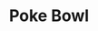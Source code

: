 ---
layout: place
title: "Poke Bowl"
permalink: /north-dakota/fargo/poke-bowl.html
stateAbbr: ND
stateName: North Dakota
cityName: Fargo
place_id: ChIJm2_PV__JyFIRDC7kVlT-Sno
photos:
  - name: >-
      places/ChIJm2_PV__JyFIRDC7kVlT-Sno/photos/AeeoHcJ5HmG_x1I5jA0iEeUor9vVHt8i-Q7RFn5chDr8NEELW1mGWVtTLl3hK-BRsO6yzCBSOMiJ_9pi3e9pK6joXVb3djznxtPXi1f6AugI9ISd0Smq2_BCEGW3mD5X-f2rfQrXa7_7QEaw_da-qEs32H3C_6RE2fvaostLsi4KpT010shzJjjqcR8taxfqpIVs7UR1E8QnyCuatHZI7KQwqtmiRuLu8aDrws4PpiHyUVmAaQv3FApwhIVX20d6QETiEPkmP1fzvr6BIPQ_fE3_g_ZqlwTf3Kw59w1S94PXsxSZL01EK5JbzCIy9rHyzEmaOMFLEiAQrBBgRoGVjCClnSApFBGNk7EANUhle69Ecz5s8ZzBrpgPpkOROQSxFm_BE5vsVOmCW-VoCA82jAskEV6FG78-ERIr1FtrhnY4viE
    widthPx: 4800
    heightPx: 3600
    authorAttributions:
      - displayName: Xinyun Zhu
        uri: https://maps.google.com/maps/contrib/111241321738299057652
        photoUri: >-
          https://lh3.googleusercontent.com/a-/ALV-UjWGoaJDVFr3FpYrMK_U2_zpPytX7Z45S2YS3zQ26hEIWJRtqmz0=s100-p-k-no-mo
    flagContentUri: >-
      https://www.google.com/local/imagery/report/?cb_client=maps_api_places.places_api&image_key=!1e10!2sCIHM0ogKEICAgIDb3NKYOg&hl=en-US
    googleMapsUri: >-
      https://www.google.com/maps/place//data=!3m4!1e2!3m2!1sCIHM0ogKEICAgIDb3NKYOg!2e10!4m2!3m1!1s0x52c8c9ff57cf6f9b:0x7a4afe5456e42e0c
  - name: >-
      places/ChIJm2_PV__JyFIRDC7kVlT-Sno/photos/AeeoHcKnwET2ddeGvIUQcVJUEMNL_-egFXLcZXLhEjYSq3kaRcENFXLlY9i4ZZqBpISW76zocZa7wXpmYd9EwJzE1D76zPSFDcxaLzkl6TYvEEUcz1T_DKIsfEct-TVH12ck8IEhKJ3drhm1gkYv-CcknYZE6J72NCxxlzdaMPcus9G9WLutqK6cr2UatD4S6UOmvmyVNU0sdkFk_kFAPhEbJ3pPd-9UH4trtOTpTZ70lzJ9vbJFXJUSZPL6Dk7EozPjLpLtwSU1ESKZZx-SHgvIEyYpk7Q-QXmdUpE-bbvqZ5iX7IokBtDxRPZL-h-ipRlfBJflw2jxQWss2j4iWzEWaR4i4ucj_RLmyYrTsc3xxBpKOv8Q0tAnmvDMVK37sQE4rwv2jueA-IJo2_EogNAaRgvjzmqAYtyKQ-Y-YSIRJR8p2Q
    widthPx: 3024
    heightPx: 4032
    authorAttributions:
      - displayName: Aya
        uri: https://maps.google.com/maps/contrib/110741853791200487780
        photoUri: >-
          https://lh3.googleusercontent.com/a-/ALV-UjX9ODwiCf-4ZEPdIwfkWQMAjYZhYrDz6OeTv3hxMrDeaDGNt7e7=s100-p-k-no-mo
    flagContentUri: >-
      https://www.google.com/local/imagery/report/?cb_client=maps_api_places.places_api&image_key=!1e10!2sCIHM0ogKEICAgICc6I6jIQ&hl=en-US
    googleMapsUri: >-
      https://www.google.com/maps/place//data=!3m4!1e2!3m2!1sCIHM0ogKEICAgICc6I6jIQ!2e10!4m2!3m1!1s0x52c8c9ff57cf6f9b:0x7a4afe5456e42e0c
  - name: >-
      places/ChIJm2_PV__JyFIRDC7kVlT-Sno/photos/AeeoHcLwlsawEUP5pEasgJLklSR7_r6SKiysSyzjXDQmeGWaG60G_FBLLvvbZ5PvxFzl_ARKlGj7XUTNGcRE44wUwEKlxlAcpJpwizjegI7iBVeQ950RVLm4nRVaYtC27_k5m3u-2ShbrF2Yjb0pRr3ByX8NPFCClc7LxRl54OQUjFKu3gfgJJ2-r3Sh5LXlOLXicRcpSRkKNc0y8v7rkKqOMz5i7lrOO6Ekim-qTLaq2HioT1wK6SHAlGKnw2ijJ5iXOSK6f-BYKga9OPA8C0J9-UnxGmBWKz27ovyJ5vzNQimEMMaf7ETodcxv1wM40rg60RvZUqDK9DkJOD-y21q1ltvWcZaa9gx24EpL_kkS8otrTvB9sCnZ7aBd76wlJMd-RYcqqFNH1DD53IfsTjNPNJ6osq6r2RGJ30nP1dbS209cyw
    widthPx: 3024
    heightPx: 4032
    authorAttributions:
      - displayName: VaderGold
        uri: https://maps.google.com/maps/contrib/106148682687970520484
        photoUri: >-
          https://lh3.googleusercontent.com/a-/ALV-UjV15Vp0PUEZe7yaVm3NaGgksg5i19oc8Pu7z6Nx_O3Kba1j3R62=s100-p-k-no-mo
    flagContentUri: >-
      https://www.google.com/local/imagery/report/?cb_client=maps_api_places.places_api&image_key=!1e10!2sCIHM0ogKEICAgICqiNSvYw&hl=en-US
    googleMapsUri: >-
      https://www.google.com/maps/place//data=!3m4!1e2!3m2!1sCIHM0ogKEICAgICqiNSvYw!2e10!4m2!3m1!1s0x52c8c9ff57cf6f9b:0x7a4afe5456e42e0c
  - name: >-
      places/ChIJm2_PV__JyFIRDC7kVlT-Sno/photos/AeeoHcIw5VxtcNMhKwvSELfbWHB3PqLY78BmIumsXAtfAOv7KDMgBPb-Cspzp0pTypZkN-sFJ68vuS8yDO-9aj7pyQqVJexquliRz94jxblee-cAcrBYsVkmGDDhpkgK6_y22UsfDvImG4nYUONO2_jQ9tdc7I_pkuiMLpKpII4mCPdm4rg_ZgdyWGE7-SalwZ-SHCGQ-QS-05vcfvpG24sia_UmL6hIMlrAJ0uMsQoP4l-MsuSX2I4UsCqSJiGUp5fjJHFe1lfCj9gOToNwqUM8h9qFfg1DJB2M3nFEENFHh0vG_usKscDils9nL_xuXWMyUv5atW2VdrjPwd9piNaCXY7sEqllP1jtZOIzL4l9nIkGkXBD5kiVTPviDGnD-ZysT2PiiQSuR3ynLz3HK6luY8NafoYc3moXZcttAeo49NMdUQ
    widthPx: 4032
    heightPx: 3024
    authorAttributions:
      - displayName: Vanhicular Pickle
        uri: https://maps.google.com/maps/contrib/116472919019511166349
        photoUri: >-
          https://lh3.googleusercontent.com/a-/ALV-UjVP8PzgxzZI4GnRawanCH04U8FarSQWsAj-gDZBM571Pzoafc0=s100-p-k-no-mo
    flagContentUri: >-
      https://www.google.com/local/imagery/report/?cb_client=maps_api_places.places_api&image_key=!1e10!2sCIHM0ogKEICAgICupJ_ETw&hl=en-US
    googleMapsUri: >-
      https://www.google.com/maps/place//data=!3m4!1e2!3m2!1sCIHM0ogKEICAgICupJ_ETw!2e10!4m2!3m1!1s0x52c8c9ff57cf6f9b:0x7a4afe5456e42e0c
  - name: >-
      places/ChIJm2_PV__JyFIRDC7kVlT-Sno/photos/AeeoHcKooMqJQFTbbSCcoTFwwZAzPivfGH7s_jo0cA4KhyY2APiNefA101bU1_Eu45myq0bDudQSIFQdTey53IHLXZJuxHn1nf2uca5hyYQkLhLhVlAmSRGBTCjO6jCCEHuUOjLtLgULHCDd4aIGqA7edXiAX8-E9eDriqJx7wP6A0tDAoi35OXhV0w1BrQbbv9Arh1Rl5UBm_mvneAJIP945ueVToKKvmHPRxKk_jX_GTgvlExVtXMy3FXjaTXGGlDwdvIDzoGr4pGbjK9jgfzlJsiNFLD2WLBVandkU9pIGMSCZ-4E21KM_KcoftbyvDaYZEuD3paZXI7JMb5vU9FAG2yafxc_7ZlbFHpIiUochDHU6zzYJXcA-nyawJ-Qm2WnK9EHze8woXcGFp8Tth4Dn2JMePIE6LsNRWMo_TcfYhbeegLe
    widthPx: 3024
    heightPx: 4032
    authorAttributions:
      - displayName: Vanhicular Pickle
        uri: https://maps.google.com/maps/contrib/116472919019511166349
        photoUri: >-
          https://lh3.googleusercontent.com/a-/ALV-UjVP8PzgxzZI4GnRawanCH04U8FarSQWsAj-gDZBM571Pzoafc0=s100-p-k-no-mo
    flagContentUri: >-
      https://www.google.com/local/imagery/report/?cb_client=maps_api_places.places_api&image_key=!1e10!2sCIHM0ogKEICAgICupJ_EzwE&hl=en-US
    googleMapsUri: >-
      https://www.google.com/maps/place//data=!3m4!1e2!3m2!1sCIHM0ogKEICAgICupJ_EzwE!2e10!4m2!3m1!1s0x52c8c9ff57cf6f9b:0x7a4afe5456e42e0c
  - name: >-
      places/ChIJm2_PV__JyFIRDC7kVlT-Sno/photos/AeeoHcJxPpo_RRLgbzPS-X_f2dIs3uy07QwCR4iMy9rtUuFreBoSJ7aVdTmhjcaC_Rx_U9Jr0wN2vCo2Xrp2PqH_fHWMWFOgojQ_s2Lw3cQeUJBmNI7wxMeDbiVIW5vptGCseB__axoFbKu4I39hKZp4qxe1MhKagr957AEWWQjFp7RMkwHBdRJSChCRW8nGjTqhP1CPEmwin7PxzOBcJQWtPN9I6PRbjJ2BtGuaZRKEowRFqIJPclaC7-PZJKf22vKX-OC3R6mrAzrQNJTZd-23RIV5j1nBT18ZZTqJl76mfd_2jGnKA6yYlj_3xTgZExbFcm69l3VN-i6NI4TcopikHKoFjs6qnRDtNAMpLXLbubtCb6Wm_ee8Qan1LFZ9x_wwm0NwBq3nZUFmDTirldB4KNAivojrOo4FhQorOzHjRFSOag
    widthPx: 3024
    heightPx: 4032
    authorAttributions:
      - displayName: Krishna Kundu
        uri: https://maps.google.com/maps/contrib/116771658564047974785
        photoUri: >-
          https://lh3.googleusercontent.com/a-/ALV-UjW4cLIuOVe8Z62jlx6-rxsyCuVb88-o1aZizoTTB6mWP-kY6Uttwg=s100-p-k-no-mo
    flagContentUri: >-
      https://www.google.com/local/imagery/report/?cb_client=maps_api_places.places_api&image_key=!1e10!2sCIHM0ogKEICAgICR5ISnTQ&hl=en-US
    googleMapsUri: >-
      https://www.google.com/maps/place//data=!3m4!1e2!3m2!1sCIHM0ogKEICAgICR5ISnTQ!2e10!4m2!3m1!1s0x52c8c9ff57cf6f9b:0x7a4afe5456e42e0c
  - name: >-
      places/ChIJm2_PV__JyFIRDC7kVlT-Sno/photos/AeeoHcJH8S_2R9Lad8JVK6pKhEsxU2DXFBrNqO3UspmNsh1tNFA4AXGq88Aiq7NcHk1lEJriYbLCIterKyAKULJoTjgFoby7LZ8SjCYEpEFDasQ0PW3-GojpQReCGtchhCis2XM9XamKaKnT-hZnlEWhyoipKTnAwdyvYCuQ0VkBetXYNmwY3rEmzuUskMpOaOjbuzWCNS90h4e5xVa7XRXREK3HjXWOQR_CTdTQrYC9GnHNSxNT-C-f5aeX8sCxzptDu01j8Pw2KiAnCJui81PPKwNKbOA8vvKxj8e0rxHSIq0ZTg_wnls0xahtAyAMHrZAdIPXynGr2f1vrkAdcj37OkB_WZp6GTcoFLgMDpPYllBFm3NZl2kFJzQn4C_8aCu1mIh9sdHFVpGnR6jnAwkwHQRvaEusMK_GZSj67ivA6Q4
    widthPx: 2048
    heightPx: 1536
    authorAttributions:
      - displayName: Zachary Michael “Zach” S.
        uri: https://maps.google.com/maps/contrib/103144359542776817076
        photoUri: >-
          https://lh3.googleusercontent.com/a-/ALV-UjXH6fju83WNfHQawoSdOD79B1azk7vAX_5Isy69Gc2e3svHuSwu=s100-p-k-no-mo
    flagContentUri: >-
      https://www.google.com/local/imagery/report/?cb_client=maps_api_places.places_api&image_key=!1e10!2sCIHM0ogKEICAgICmgI_tZg&hl=en-US
    googleMapsUri: >-
      https://www.google.com/maps/place//data=!3m4!1e2!3m2!1sCIHM0ogKEICAgICmgI_tZg!2e10!4m2!3m1!1s0x52c8c9ff57cf6f9b:0x7a4afe5456e42e0c
  - name: >-
      places/ChIJm2_PV__JyFIRDC7kVlT-Sno/photos/AeeoHcIKMnATpjnNRwlFMz3fuwhDQmkJ0Z1thXKfiufZgKFzE4kGFusv7jVPF9OwRL_KwkMUgcVC39ClMRm4UVp23Nv8EcQInrKNm2Ss7yMOY61EU9amT7-coI8yUGJFJxshlg_eSxwzoLwIK-95-bOAgEtySGewSzXgaAJ5gayIydwanLxG-S3hkze-kphYB4MjsXhJssWFNkX4VKwFLjMMkCY1S9j4RjtlgqWqNeyC74WK-Oj3-mDQ_dr6-ko96ktyn3BVa1TlhsTUFOoMxfZ0L2-wfbXhg6fkCr5v1giYv-G_2EUdYE_sdh0mT6UaVdj4D412pJJT0uhFPZ18NR4zIezHzQfUCP_elZcMmR34wgeqE7MHt4fEgkvDjm0-bhG3k5OeyXjvX9xHlt6MGe6RAzVWfXZlSAbRizCJ-pDS2A
    widthPx: 1080
    heightPx: 1350
    authorAttributions:
      - displayName: Mitch Burdick
        uri: https://maps.google.com/maps/contrib/110675199480382836743
        photoUri: >-
          https://lh3.googleusercontent.com/a-/ALV-UjWe3MC0eD5wFMMYZE0ZO247fVzvqKtoT_KUVpcd8Jzcwx3D3xlBSg=s100-p-k-no-mo
    flagContentUri: >-
      https://www.google.com/local/imagery/report/?cb_client=maps_api_places.places_api&image_key=!1e10!2sCIHM0ogKEICAgICkht-eVQ&hl=en-US
    googleMapsUri: >-
      https://www.google.com/maps/place//data=!3m4!1e2!3m2!1sCIHM0ogKEICAgICkht-eVQ!2e10!4m2!3m1!1s0x52c8c9ff57cf6f9b:0x7a4afe5456e42e0c
  - name: >-
      places/ChIJm2_PV__JyFIRDC7kVlT-Sno/photos/AeeoHcIf9rYfKkbJCa_7Trx5Xjxl00ltNTAffZ8wIHrKNgEot8_0nixnSqMEiHi5dVUA8eMx5Dd-nlVIlV_Dz4fT6qsvM5co9SM2ftDoNsSeXKnY3y7GTuTJ1hKaH4nyQh3lopvPrnqwCOBtNcEkZcG4GPHFk6eNSrQ52i9RNosZJ23ZXXrxBqtSW_VB6_I6-mUDsmVJfwzblSFj3HjWdA4dsRkF_rIbKMHTCinjA53NqeHTz167IBBe7pi-xu903VuJC4C-7cqmJEL1qrOfH9odUlv6fDP2olVVPPHUMAW9cMvj2y1o00R0ZUsVrcp0ka3RqFf2N6jFFJqZGVyirTxtdZl7UzOd7p8NdSfs7MBZj6S63upzgEBPhbasVs7DT2T2_sN42XTZpEV4zbJ-O3jCM5xLxgsT7hvmiP7XYzyvQ2Y4L74
    widthPx: 2576
    heightPx: 1932
    authorAttributions:
      - displayName: Vincent Casey
        uri: https://maps.google.com/maps/contrib/104988127604843934890
        photoUri: >-
          https://lh3.googleusercontent.com/a-/ALV-UjWmAjokMZCm8THhlrEtTv5AH8nAc9uD6lLEJQ5kypvZcMZZeXEzvA=s100-p-k-no-mo
    flagContentUri: >-
      https://www.google.com/local/imagery/report/?cb_client=maps_api_places.places_api&image_key=!1e10!2sCIHM0ogKEICAgICq5IC_6QE&hl=en-US
    googleMapsUri: >-
      https://www.google.com/maps/place//data=!3m4!1e2!3m2!1sCIHM0ogKEICAgICq5IC_6QE!2e10!4m2!3m1!1s0x52c8c9ff57cf6f9b:0x7a4afe5456e42e0c
  - name: >-
      places/ChIJm2_PV__JyFIRDC7kVlT-Sno/photos/AeeoHcIDYd05DmuuYLx8GfhsNCWit4RhuJIr9pi8XnPOyc7y0louISy5o5ybo2AMCNKZuO5ZCdYwtejDwF9wo-1WixwMJIwuoropbHswkCyYp_BZZ7uqWeyUiYIRtJ6X7up_fVxVezcrxVS-X5XPPGlj4if9SX9LSDKMZyucYxhPMZtp9G2CuzTa2yfTqjn0bYd7_r1RCpWpdh2ZohhFBYlTSo3-sCHoMywguQPU6x8yOPZXKOltqqmbb2vvs1v8xoGU4CC7BjtBU8IrtJb2qbNu1z4ljcjvpkDPoHowHcV_M59QxphcwmktdCB5qXOMMmZ-ZM0g7k-Ff3wcrGsQWOvt-WGwY0J55wQZ0NgZza-tnAjQ0MZtOnwIfFLLJE782GdpoOO_YIwKgL6kTmYbsavvEizv-W-DdxcQqs9I_C2EOX-jjiEk
    widthPx: 3024
    heightPx: 4032
    authorAttributions:
      - displayName: Raegan Linster
        uri: https://maps.google.com/maps/contrib/107577473997361729085
        photoUri: >-
          https://lh3.googleusercontent.com/a-/ALV-UjXDxtKQBaoJIv9CwLNi9-1cAGC746orhSEobxBtbOK1pZA2ap7Eow=s100-p-k-no-mo
    flagContentUri: >-
      https://www.google.com/local/imagery/report/?cb_client=maps_api_places.places_api&image_key=!1e10!2sCIHM0ogKEICAgIDq2JnBxgE&hl=en-US
    googleMapsUri: >-
      https://www.google.com/maps/place//data=!3m4!1e2!3m2!1sCIHM0ogKEICAgIDq2JnBxgE!2e10!4m2!3m1!1s0x52c8c9ff57cf6f9b:0x7a4afe5456e42e0c
address: 560 2nd Ave N Suite A, Fargo, ND 58102, USA
street: 560 2nd Ave N Suite A
city: Fargo
state: ND
zip: '58102'
country: USA
neighborhood: Downtown
latitude: '46.877869'
longitude: '-96.787207'
accessibility_options:
  wheelchairAccessibleParking: true
  wheelchairAccessibleEntrance: true
  wheelchairAccessibleRestroom: true
  wheelchairAccessibleSeating: true
business_status: OPERATIONAL
name: Poke Bowl
google_maps_links:
  directionsUri: >-
    https://www.google.com/maps/dir//''/data=!4m7!4m6!1m1!4e2!1m2!1m1!1s0x52c8c9ff57cf6f9b:0x7a4afe5456e42e0c!3e0
  placeUri: https://maps.google.com/?cid=8812135259092299276
  writeAReviewUri: >-
    https://www.google.com/maps/place//data=!4m3!3m2!1s0x52c8c9ff57cf6f9b:0x7a4afe5456e42e0c!12e1
  reviewsUri: >-
    https://www.google.com/maps/place//data=!4m4!3m3!1s0x52c8c9ff57cf6f9b:0x7a4afe5456e42e0c!9m1!1b1
  photosUri: >-
    https://www.google.com/maps/place//data=!4m3!3m2!1s0x52c8c9ff57cf6f9b:0x7a4afe5456e42e0c!10e5
primary_type: American Restaurant
opening_hours:
  regular: null
  current: null
secondary_opening_hours:
  regular:
    weekdayDescriptions: null
    type: null
  current:
    weekdayDescriptions: null
    type: null
phone: null
price_level: null
price_range: null
rating: null
rating_count: 0
website: null
description: null
reviews: null
parking_options: null
payment_options: null
allow_dogs: null
curbside_pickup: null
delivery: null
dine_in: null
good_for_children: null
good_for_groups: null
good_for_sports: null
live_music: null
menu_for_children: null
outdoor_seating: null
reservable: null
restroom: null
serves_beer: null
serves_breakfast: null
serves_brunch: null
serves_cocktails: null
serves_coffee: null
serves_dinner: null
serves_dessert: null
serves_lunch: null
serves_vegetarian_food: null
serves_wine: null
takeout: null

---